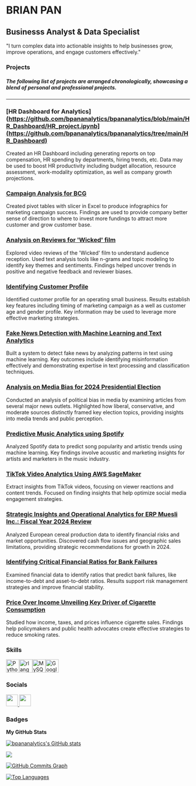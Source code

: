 BRIAN PAN
==========================

Businesss Analyst & Data Specialist
----------------------------------
"I turn complex data into actionable insights to help businesses grow, improve operations, and engage customers effectively."


### Projects

##### The following list of projects are arranged chronologically, showcasing a blend of personal and professional projects.

---
### [HR Dashboard for Analytics](https://github.com/bpananalytics/bpananalytics/blob/main/HR_Dashboard/HR_project.ipynb](https://github.com/bpananalytics/bpananalytics/tree/main/HR_Dashboard)
Created an HR Dashboard including generating reports on top compensation, HR spending by departments, hiring trends, etc. Data may be used to boost HR productivity including budget allocation, resource assessment, work-modality optimization, as well as company growth projections. 


### [Campaign Analysis for BCG](https://github.com/bpananalytics/bpananalytics/tree/main/BCG%20Campaign)
Created pivot tables with slicer in Excel to produce infographics for marketing campaign success. Findings are used to provide company better sense of direction to where to invest more fundings to attract more customer and grow customer base. 


### [Analysis on Reviews for 'Wicked' film](https://github.com/bpananalytics/bpananalytics/tree/main/Wicked%20Movie%20Review%20Analysis)
Explored video reviews of the 'Wicked' film to understand audience reception. Used text analysis tools like n-grams and topic modeling to identify key themes and sentiments. Findings helped uncover trends in positive and negative feedback and reviewer biases.

### [Identifying Customer Profile](https://github.com/bpananalytics/bpananalytics/blob/main/Customer_Demographics.ipynb)
Identified customer profile for an operating small business. Results establish key features including timing of marketing campaign as a well as customer age and gender profile. Key information may be used to leverage more effective marketing strategies. 

### [Fake News Detection with Machine Learning and Text Analytics](https://github.com/bpananalytics/bpananalytics/tree/main/Fake%20News%20Analysis)
Built a system to detect fake news by analyzing patterns in text using machine learning. Key outcomes include identifying misinformation effectively and demonstrating expertise in text processing and classification techniques.

### [Analysis on Media Bias for 2024 Presidential Election](https://github.com/bpananalytics/bpananalytics/tree/main/News%20Bias%20Analysis)
Conducted an analysis of political bias in media by examining articles from several major news outlets. Highlighted how liberal, conservative, and moderate sources distinctly framed key election topics, providing insights into media trends and public perception.


### [Predictive Music Analytics using Spotify](https://github.com/bpananalytics/bpananalytics/tree/main/Spotify%20Analysis)
Analyzed Spotify data to predict song popularity and artistic trends using machine learning. Key findings involve acoustic and marketing insights for artists and marketers in the music industry.

### [TikTok Video Analytics Using AWS SageMaker](https://github.com/bpananalytics/bpananalytics/blob/main/TikTok%20Analytics.ipynb)
Extract insights from TikTok videos, focusing on viewer reactions and content trends. Focused on finding insights that help optimize social media engagement strategies.

### [Strategic Insights and Operational Analytics for ERP Muesli Inc.: Fiscal Year 2024 Review](https://github.com/bpananalytics/bpananalytics/blob/main/Muesli%20Analysis.docx)

Analyzed European cereal production data to identify financial risks and market opportunities. Discovered cash flow issues and geographic sales limitations, providing strategic recommendations for growth in 2024.

### [Identifying Critical Financial Ratios for Bank Failures](https://github.com/bpananalytics/bpananalytics/blob/main/Critical_Insights_Identifying_Crucial_Financial_Ratios_for_Predicting_Bank_Failures.ipynb)

Examined financial data to identify ratios that predict bank failures, like income-to-debt and asset-to-debt ratios. Results support risk management strategies and improve financial stability.

### [Price Over Income Unveiling Key Driver of Cigarette Consumption](https://github.com/bpananalytics/bpananalytics/blob/main/Price_Over_Income_Unveiling_the_Key_Driver_of_Cigarette_Consumption.ipynb)

Studied how income, taxes, and prices influence cigarette sales. Findings help policymakers and public health advocates create effective strategies to reduce smoking rates.



### Skills


<p align="left">
<a href="https://www.python.org/" target="_blank" rel="noreferrer"><img src="https://raw.githubusercontent.com/danielcranney/readme-generator/main/public/icons/skills/python-colored.svg" width="36" height="36" alt="Python" /></a><a href="https://www.r-project.org/" target="_blank" rel="noreferrer"><img src="https://raw.githubusercontent.com/danielcranney/readme-generator/main/public/icons/skills/rlang-colored.svg" width="36" height="36" alt="rlang" /></a><a href="https://www.mysql.com/" target="_blank" rel="noreferrer"><img src="https://raw.githubusercontent.com/danielcranney/readme-generator/main/public/icons/skills/mysql-colored.svg" width="36" height="36" alt="MySQL" /></a><a href="https://cloud.google.com/" target="_blank" rel="noreferrer"><img src="https://raw.githubusercontent.com/danielcranney/readme-generator/main/public/icons/skills/googlecloud-colored.svg" width="36" height="36" alt="Google Cloud" /></a>
</p>


### Socials

<p align="left"> <a href="https://www.github.com/bpananalytics" target="_blank" rel="noreferrer"> <picture> <source media="(prefers-color-scheme: dark)" srcset="https://raw.githubusercontent.com/danielcranney/readme-generator/main/public/icons/socials/github-dark.svg" /> <source media="(prefers-color-scheme: light)" srcset="https://raw.githubusercontent.com/danielcranney/readme-generator/main/public/icons/socials/github.svg" /> <img src="https://raw.githubusercontent.com/danielcranney/readme-generator/main/public/icons/socials/github.svg" width="32" height="32" /> </picture> </a> <a href="https://www.linkedin.com/in/brian-pan" target="_blank" rel="noreferrer"> <picture> <source media="(prefers-color-scheme: dark)" srcset="https://raw.githubusercontent.com/danielcranney/readme-generator/main/public/icons/socials/linkedin-dark.svg" /> <source media="(prefers-color-scheme: light)" srcset="https://raw.githubusercontent.com/danielcranney/readme-generator/main/public/icons/socials/linkedin.svg" /> <img src="https://raw.githubusercontent.com/danielcranney/readme-generator/main/public/icons/socials/linkedin.svg" width="32" height="32" /> </picture> </a></p>

### Badges

<b>My GitHub Stats</b>

<a href="http://www.github.com/bpananalytics"><img src="https://github-readme-stats.vercel.app/api?username=bpananalytics&show_icons=true&hide=&count_private=true&title_color=0891b2&text_color=ffffff&icon_color=0891b2&bg_color=1c1917&hide_border=true&show_icons=true" alt="bpananalytics's GitHub stats" /></a>

<a href="http://www.github.com/bpananalytics"><img src="https://github-readme-streak-stats.herokuapp.com/?user=bpananalytics&stroke=ffffff&background=1c1917&ring=0891b2&fire=0891b2&currStreakNum=ffffff&currStreakLabel=0891b2&sideNums=ffffff&sideLabels=ffffff&dates=ffffff&hide_border=true" /></a>

<a href="http://www.github.com/bpananalytics"><img src="https://github-readme-activity-graph.cyclic.app/graph?username=bpananalytics&bg_color=1c1917&color=ffffff&line=0891b2&point=ffffff&area_color=1c1917&area=true&hide_border=true&custom_title=GitHub%20Commits%20Graph" alt="GitHub Commits Graph" /></a>

<a href="https://github.com/bpananalytics" align="left"><img src="https://github-readme-stats.vercel.app/api/top-langs/?username=bpananalytics&langs_count=10&title_color=0891b2&text_color=ffffff&icon_color=0891b2&bg_color=1c1917&hide_border=true&locale=en&custom_title=Top%20%Languages" alt="Top Languages" /></a>
